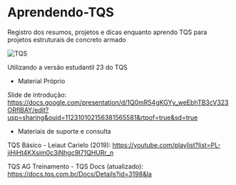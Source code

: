 # Aprendendo-TQS
Registro dos resumos, projetos e dicas enquanto aprendo TQS para projetos estruturais de concreto armado

![TQS](https://user-images.githubusercontent.com/71474825/222531444-ccba934a-d5b3-476a-a76e-a2134c90f129.PNG)

Utilizando a versão estudantil 23 do TQS

* Material Próprio

Slide de introdução: https://docs.google.com/presentation/d/1Q0mR54gKGYy_weEbhTB3cV323ORflBAY/edit?usp=sharing&ouid=112310102156381565581&rtpof=true&sd=true

* Materiais de suporte e consulta

TQS Básico - Leiaut Carielo (2019): https://youtube.com/playlist?list=PL-jiHjHt4KXsim0c3iNhgc9I71QHURr_n

TQS AG Treinamento - TQS Docs (atualizado): https://docs.tqs.com.br/Docs/Details?id=3198&la


